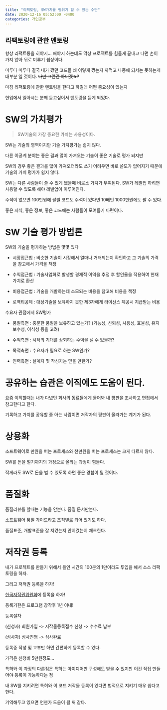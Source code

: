```yaml
---
title: "리팩토링, SW가치를 뻥튀기 할 수 있는 수단"
date: 2020-12-16 05:52:00 -0400
categories: 개인공부
---
```


<!-- 정철웅
010-7357-9090
cwjung123@gmail.com
 -->

 ## 리팩토링에 관한 멘토링

 항상 리팩트롱을 히야지... 해야지 하는데도 막상 프로젝트를 힘들게 끝내고 나면 손이 가지 않아 뒤로 미루기 쉽상이다.

 미루다 미루다 결국 내가 짰던 코드들 왜 이렇게 짰는지 까먹고 나중에 되서는 못하는게 대부분 일 것이다. ~~나만 그런건 아니겠죠?~~

마침 리팩토링에 관한 멘토링을 한다고 하길래 어떤 중요성이 있는지

 현업에서 일아시는 분께 듣고싶어서 맨토링을 듣게 되었다.

SW의 가치평가
===
 > SW기술의 가장 중요한 가치는 사용성이다.

SW는 기술의 영역이지만 기술 가치평가는 쉽지 않다.

다른 이공계 분야는 좋은 결과 많이 가져오는 기술이 좋은 기술로 평가 되지만

 SW의 경우 좋은 결과를 많이 가져오더라도 쓰기 어려우면 바로 쓸모가 없어지기 때문에 기술의 가치 평가가 쉽지 않다. 

 SW는 다른 사람들이 쓸 수 있게 됐을때 비로소 가치가 부여된다. SW가 레벨업 하려면 사용할 수 있도록 해야 레벨업이 이루어진다.

 주석이 없으면 100만원에 팔릴 코드도
 주석이 있다면 10배인 1000만원에도 팔 수 있다.

 좋은 지식, 좋은 정보, 좋은 코드에는 사람들이 모여들기 마련이다.

SW 기술 평가 방법론
 ===

 SW의 기술을 평가하는 방법은 몇몇 있다

 * 시장접근법 : 비슷한 기술이 시장에서 얼마나 거래되는지 확인하고 그 기술의 가격을 참고해서 가격을 책정

 * 수익접근법 : 기술사업화로 발생할 경제적 이익을 추정 후 할인율을 적용하여 현재가치로 환산

 * 비용접근법 : 기술을 개발하는데 소모되는 비용을 참고해 비용을 책정

 * 로역티공제 : 대상기술을 보유하지 못한 제3자에게 라이선스 제공시 지급받는 비용

 수요자 관점에서 SW평가

 * 품질측면 : 충분한 품질을 보유하고 있는가? (기능성, 신뢰성, 사용성, 효율성, 유지보수성, 이식성 등을 고려)

 * 수익측면 : 시작의 기대를 상회하는 수익을 낼 수 있을까?

 * 목적측면 : 수요자가 필요로 하는 SW인가?

 * 인력측면 : 설계자 및 작성자는 믿을 만한가?


공유하는 습관은 이직에도 도움이 된다.
===

요즘 이직할때는 내가 다녔던 회사의 동료들에게 물어봐 내 평판을 조사하고 면접에서 참고한다고 한다.

 기록하고 가치를 공유할 줄 아는 사람이면 저작자의 평판이 올라가는 계기가 된다.

상용화
===

소프트웨어로 만원을 버는 프로세스와 천만원을 버는 프로세스는 크게 다르지 않다. 

SW를 돈을 벌기까지의 과정으로 올리는 과정이 힘들다. 

작게라도 SW로 돈을 벌 수 있도록 하면 좋은 경험이 될 것이다.

품질화
===

품질리뷰를 할때는 기능을 안본다. 품질 문서만본다. 

소프트웨어 품질 가이드라고 조직별로 되어 있기도 하다.

품질표준, 개발표준을 잘 지켰는지 안지켰는지 체크한다.

저작권 등록
===

내가 프로젝트를 만들기 위해서 들인 시간의 100분의 1만이라도 투입을 해서 소스 리팩토링을 하자.

그리고 저적권 등록을 하자!

[한국저작권위원회](https://www.cros.or.kr/page.do?w2xPath=/ui/main/main.xml)에 등록을 하자!

등록기한은 프로그램 창작후 1년 이내!

등록절차

(신청자) 회원가입 -> 저작물등록접수 신청 -> 수수료 납부

(심사자) 심사진행 -> 심사완료

등록증 작성 및 교부만 하면 간편하게 등록할 수 있다.

가격은 신청비 5만원정도...

특허와 이 과정의 다른점은 특허는 아이디어만 구성해도 받을 수 있지만 이건 직접 만들어야 등록이 가능하다는 점

내 SW를 지키려면 특허와 이 코드 저작물 등록이 있다면 법적으로 지키기 매우 쉽다고 한다.

 기역해두고 있으면 언젠가 도움이 될 꺼 같다.





